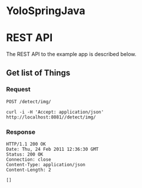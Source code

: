 # YoloSpringJava

# REST API

The REST API to the example app is described below.

## Get list of Things

### Request

`POST /detect/img/`

    curl -i -H 'Accept: application/json' http://localhost:8081//detect/img/

### Response

    HTTP/1.1 200 OK
    Date: Thu, 24 Feb 2011 12:36:30 GMT
    Status: 200 OK
    Connection: close
    Content-Type: application/json
    Content-Length: 2

    []
